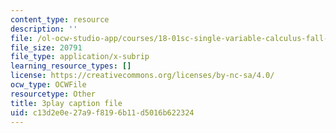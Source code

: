 ```yaml
---
content_type: resource
description: ''
file: /ol-ocw-studio-app/courses/18-01sc-single-variable-calculus-fall-2010/c13d2e0e27a9f8196b11d5016b622324_1424365.srt
file_size: 20791
file_type: application/x-subrip
learning_resource_types: []
license: https://creativecommons.org/licenses/by-nc-sa/4.0/
ocw_type: OCWFile
resourcetype: Other
title: 3play caption file
uid: c13d2e0e-27a9-f819-6b11-d5016b622324
---
```

